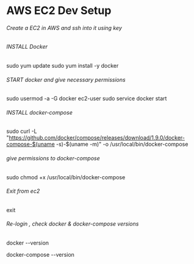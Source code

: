 # AWS EC2 Dev Setup
###### Create a EC2 in AWS and ssh into it using key


###### INSTALL Docker
sudo yum update
sudo yum install -y docker

###### START docker and give necessary permissions
sudo usermod -a -G docker ec2-user
sudo service docker start

###### INSTALL docker-compose
sudo curl -L "https://github.com/docker/compose/releases/download/1.9.0/docker-compose-$(uname -s)-$(uname -m)" -o /usr/local/bin/docker-compose

###### give permissions to docker-compose
sudo chmod +x /usr/local/bin/docker-compose 

###### Exit from ec2
exit

###### Re-login , check docker & docker-compose versions
docker --version

docker-compose --version

